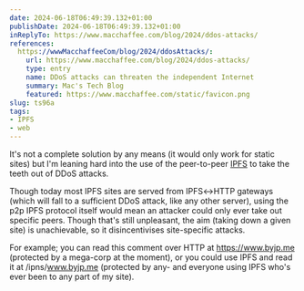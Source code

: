 ```yaml
---
date: 2024-06-18T06:49:39.132+01:00
publishDate: 2024-06-18T06:49:39.132+01:00
inReplyTo: https://www.macchaffee.com/blog/2024/ddos-attacks/
references:
  https://wwwMacchaffeeCom/blog/2024/ddosAttacks/:
    url: https://www.macchaffee.com/blog/2024/ddos-attacks/
    type: entry
    name: DDoS attacks can threaten the independent Internet
    summary: Mac's Tech Blog
    featured: https://www.macchaffee.com/static/favicon.png
slug: ts96a
tags:
- IPFS
- web
---
```

It's not a complete solution by any means (it would only work for static sites) but I'm leaning hard into the use of the peer-to-peer [IPFS](/tags/ipfs) to take the teeth out of DDoS attacks.

Though today most IPFS sites are served from IPFS↔HTTP gateways (which will fall to a sufficient DDoS attack, like any other server), using the p2p IPFS protocol itself would mean an attacker could only ever take out specific peers. Though that's still unpleasant, the aim (taking down a given site) is unachievable, so it disincentivises site-specific attacks.

For example; you can read this comment over HTTP at https://www.byjp.me (protected by a mega-corp at the moment), or you could use IPFS and read it at /ipns/www.byjp.me (protected by any- and everyone using IPFS who's ever been to any part of my site).

